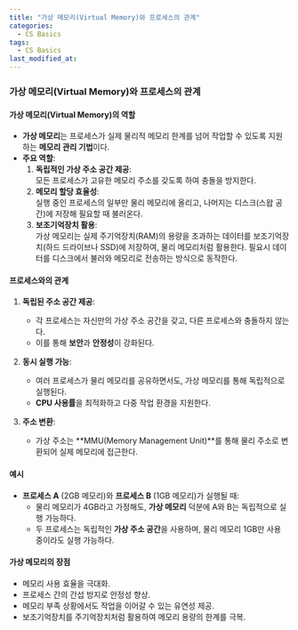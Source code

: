 ```yaml
---
title: "가상 메모리(Virtual Memory)와 프로세스의 관계"
categories:
  - CS Basics
tags:
  - CS Basics
last_modified_at: 
---
```


### 가상 메모리(Virtual Memory)와 프로세스의 관계

#### **가상 메모리(Virtual Memory)의 역할**
- **가상 메모리**는 프로세스가 실제 물리적 메모리 한계를 넘어 작업할 수 있도록 지원하는 **메모리 관리 기법**이다.
- **주요 역할**:
  1. **독립적인 가상 주소 공간 제공**:  
     모든 프로세스가 고유한 메모리 주소를 갖도록 하여 충돌을 방지한다.
  2. **메모리 할당 효율성**:  
     실행 중인 프로세스의 일부만 물리 메모리에 올리고, 나머지는 디스크(스왑 공간)에 저장해 필요할 때 불러온다.
  3. **보조기억장치 활용**:  
    가상 메모리는 실제 주기억장치(RAM)의 용량을 초과하는 데이터를 보조기억장치(하드 드라이브나 SSD)에 저장하여, 물리 메모리처럼 활용한다. 필요시 데이터를 디스크에서 불러와 메모리로 전송하는 방식으로 동작한다.   

#### **프로세스와의 관계**
1. **독립된 주소 공간 제공**:
   - 각 프로세스는 자신만의 가상 주소 공간을 갖고, 다른 프로세스와 충돌하지 않는다.  
   - 이를 통해 **보안**과 **안정성**이 강화된다.

2. **동시 실행 가능**:
   - 여러 프로세스가 물리 메모리를 공유하면서도, 가상 메모리를 통해 독립적으로 실행된다.  
   - **CPU 사용률**을 최적화하고 다중 작업 환경을 지원한다.

3. **주소 변환**:
   - 가상 주소는 **MMU(Memory Management Unit)**를 통해 물리 주소로 변환되어 실제 메모리에 접근한다.

#### **예시**
- **프로세스 A** (2GB 메모리)와 **프로세스 B** (1GB 메모리)가 실행될 때:
  - 물리 메모리가 4GB라고 가정해도, **가상 메모리** 덕분에 A와 B는 독립적으로 실행 가능하다.
  - 두 프로세스는 독립적인 **가상 주소 공간**을 사용하며, 물리 메모리 1GB만 사용 중이라도 실행 가능하다.

#### **가상 메모리의 장점**
- 메모리 사용 효율을 극대화.
- 프로세스 간의 간섭 방지로 안정성 향상.
- 메모리 부족 상황에서도 작업을 이어갈 수 있는 유연성 제공.
- 보조기억장치를 주기억장치처럼 활용하여 메모리 용량의 한계를 극복.
